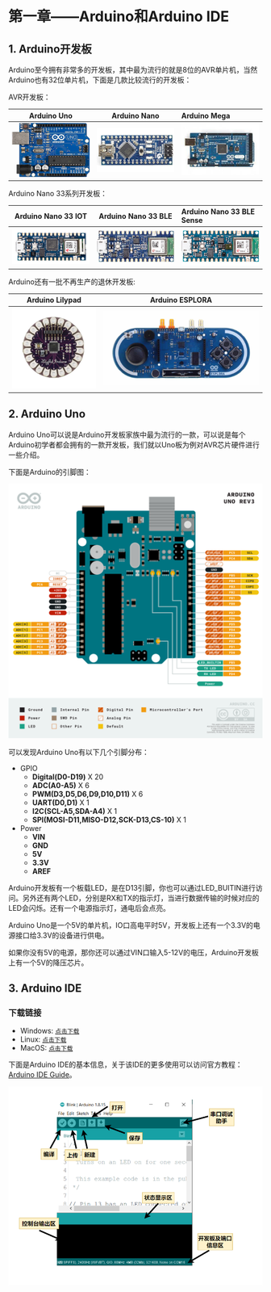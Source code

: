 # 第一章——Arduino和Arduino IDE

## 1. Arduino开发板

Arduino至今拥有非常多的开发板，其中最为流行的就是8位的AVR单片机，当然Arduino也有32位单片机，下面是几款比较流行的开发板：

AVR开发板：

|                   Arduino Uno                   |                   Arduino Nano                   | Arduino Mega                                     |
| :---------------------------------------------: | :----------------------------------------------: | :----------------------------------------------- |
| ![Arduino Uno](../../images/Arduino基础/1.1-1.png) | ![Arduino Nano](../../images/Arduino基础/1.1-2.png) | ![Arduino Mega](../../images/Arduino基础/1.1-3.png) |

Arduino Nano 33系列开发板：

|                   Arduino Nano 33 IOT                   |                   Arduino Nano 33 BLE                   | Arduino Nano 33 BLE Sense                                     |
| :-----------------------------------------------------: | :-----------------------------------------------------: | :------------------------------------------------------------ |
| ![Arduino Nano 33 IOT](../../images/Arduino基础/1.1-4.png) | ![Arduino Nano 33 BLE](../../images/Arduino基础/1.1-5.png) | ![Arduino Nano 33 BLE Sense](../../images/Arduino基础/1.1-6.png) |

Arduino还有一批不再生产的退休开发板:

|                   Arduino Lilypad                   |                   Arduino ESPLORA                   |
| :-------------------------------------------------: | :-------------------------------------------------: |
| ![Arduino Lilypad](../../images/Arduino基础/1.1-7.png) | ![Arduino ESPLORA](../../images/Arduino基础/1.1-8.png) |

## 2. Arduino Uno

Arduino Uno可以说是Arduino开发板家族中最为流行的一款，可以说是每个Arduino初学者都会拥有的一款开发板，我们就以Uno板为例对AVR芯片硬件进行一些介绍。

下面是Arduino的引脚图：

![Arduino引脚图](../../images/Arduino基础/1.1-9.png)

可以发现Arduino Uno有以下几个引脚分布：

- GPIO
  - **Digital(D0-D19)** X 20
  - **ADC(A0-A5)** X 6
  - **PWM(D3,D5,D6,D9,D10,D11)** X 6
  - **UART(D0,D1)** X 1
  - **I2C(SCL-A5,SDA-A4)** X 1
  - **SPI(MOSI-D11,MISO-D12,SCK-D13,CS-10)** X 1
- Power
  - **VIN**
  - **GND**
  - **5V**
  - **3.3V**
  - **AREF**

Arduino开发板有一个板载LED，是在D13引脚，你也可以通过LED_BUITIN进行访问。另外还有两个LED，分别是RX和TX的指示灯，当进行数据传输的时候对应的LED会闪烁。还有一个电源指示灯，通电后会点亮。

Arduino Uno是一个5V的单片机，IO口高电平时5V，开发板上还有一个3.3V的电源接口给3.3V的设备进行供电。

如果你没有5V的电源，那你还可以通过VIN口输入5-12V的电压，Arduino开发板上有一个5V的降压芯片。

## 3. Arduino IDE

### 下载链接

- Windows: [`点击下载`](../../software/arduino-1.8.19-windows.exe)
- Linux: [`点击下载`](../../software/arduino-1.8.19-linux64.tar.xz)
- MacOS: [`点击下载`](../../software/arduino-1.8.19-macosx.zip)

下面是Arduino IDE的基本信息，关于该IDE的更多使用可以访问官方教程：[Arduino IDE Guide](https://www.arduino.cc/en/Guide)。

![Arduino IDE](../../images/Arduino基础/1.1-10.png)